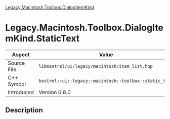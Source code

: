 [Legacy.Macintosh.Toolbox.DialogItemKind](index)
# Legacy.Macintosh.Toolbox.DialogItemKind.StaticText
| Aspect | Value |
| --- | --- |
| Source File | `libKestrel/ui/legacy/macintosh/item_list.hpp` |
| C++ Symbol | `kestrel::ui::legacy::macintosh::toolbox::static_text` |
| Introduced | Version 0.8.0 |
## Description

